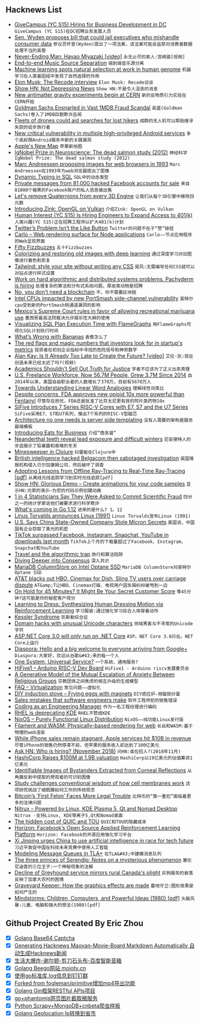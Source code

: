 ## Hacknews List


- [GiveCampus (YC S15) Hiring for Business Development in DC](https://www.givecampus.com/careers#business-development)  `GiveCampus (YC S15)在DC招聘业务发展人员`
- [Sen. Wyden proposes bill that could jail executives who mishandle consumer data](https://www.theverge.com/2018/11/1/18052254/ron-wyden-privacy-bill-draft-consumer-tracking)  `参议员怀登(Wyden)提出了一项法案，该法案可能会监禁对消费者数据处理不当的高管`
- [Never-Ending Man: Hayao Miyazaki [video]](https://kottke.org/18/10/never-ending-man-hayao-miyazaki)  `永无止尽的男人:宫崎骏[视频]`
- [End-to-end Music Source Separation](http://jordipons.me/apps/end-to-end-music-source-separation/)  `端到端音乐源分离`
- [Machine learning spots natural selection at work in human genome](https://www.nature.com/articles/d41586-018-07225-z)  `机器学习在人类基因组中发现了自然选择的作用`
- [Elon Musk: The Recode interview](https://www.recode.net/2018/11/2/18053424/elon-musk-tesla-spacex-boring-company-self-driving-cars-saudi-twitter-kara-swisher-decode-podcast)  `Elon Musk: Recode访谈`
- [Show HN: Not Depressing News](https://www.notdepressing.com/)  `Show HN:不是令人沮丧的消息`
- [New antimatter gravity experiments begin at CERN](https://home.cern/about/updates/2018/11/new-antimatter-gravity-experiments-begin-cern)  `新的反物质引力实验在CERN开始`
- [Goldman Sachs Ensnarled in Vast 1MDB Fraud Scandal](https://www.nytimes.com/2018/11/01/business/goldman-sachs-malaysia-investment-fund.html)  `高盛(Goldman Sachs)卷入了1MDB巨额欺诈丑闻`
- [Fleets of drones could aid searches for lost hikers](http://news.mit.edu/2018/fleets-drones-help-searches-lost-hikers-1102)  `成群的无人机可以帮助搜寻失踪的徒步旅行者`
- [New critical vulnerability in multiple high-privileged Android services](https://blog.zimperium.com/cve-2018-9411-new-critical-vulnerability-multiple-high-privileged-android-services/)  `多个高权限Android服务中新的关键漏洞`
- [Apple&#39;s New Map](https://www.justinobeirne.com/new-apple-maps)  `苹果新地图`
- [IgNobel Prize in Neuroscience: The dead salmon study (2012)](https://blogs.scientificamerican.com/scicurious-brain/ignobel-prize-in-neuroscience-the-dead-salmon-study/)  `神经科学IgNobel Prize: The dead salmon study (2012)`
- [Marc Andreessen proposing images for web browsers in 1993](http://1997.webhistory.org/www.lists/www-talk.1993q1/0182.html)  `Marc Andreessen在1993年为web浏览器提出了图像`
- [Dynamic Typing in SQL](https://rockset.com/blog/dynamic-typing-in-sql/)  `SQL中的动态类型`
- [Private messages from 81,000 hacked Facebook accounts for sale](http://www.bbc.co.uk/news/technology-46065796)  `来自81000个被黑的Facebook账户的私人信息被出售`
- [Let&#39;s remove Quaternions from every 3D Engine](http://marctenbosch.com/quaternions/)  `让我们从每个3D引擎中移除四元数`
- [Introducing Zink: OpenGL on Vulkan](https://www.kusma.xyz/blog/2018/10/31/introducing-zink.html)  `介绍Zink: OpenGL on Vulkan`
- [Human  Interest (YC S15) Is Hiring Engineers to Expand Access to 401(k)](https://humaninterest.com/careers)  `人类兴趣(YC S15)正在招聘工程师以扩大401(k)计划`
- [Twitter’s Problem Isn’t the Like Button](https://www.bloomberg.com/opinion/articles/2018-10-30/twitter-s-problem-is-bigger-than-the-like-button)  `Twitter的问题不在于“赞”按钮`
- [Carlo – Web rendering surface for Node applications](https://github.com/GoogleChromeLabs/carlo)  `Carlo——节点应用程序的Web呈现界面`
- [Fifty Fizzbuzzes](http://vihart.com/fifty-fizzbuzzes/)  `五十Fizzbuzzes`
- [Colorizing and restoring old images with deep learning](https://github.com/jantic/DeOldify)  `通过深度学习对旧图像进行着色和恢复`
- [Tailwind: style your site without writing any CSS](https://jvns.ca/blog/2018/11/01/tailwind--write-css-without-the-css/)  `尾风:无需编写任何CSS就可以对站点进行样式设置`
- [Work on hard algorithmic and distributed systems problems. Pachyderm is hiring](item?id=18363468)  `处理复杂的算法和分布式系统问题。厚皮类动物是招聘`
- [No, you don&#39;t need a blockchain](https://thomaslarock.com/2018/11/no-you-dont-need-a-blockchain/)  `不，你不需要区块链`
- [Intel CPUs impacted by new PortSmash side-channel vulnerability](https://www.zdnet.com/article/intel-cpus-impacted-by-new-portsmash-side-channel-vulnerability/)  `英特尔cpu受到新的PortSmash侧通道漏洞的影响`
- [Mexico&#39;s Supreme Court rules in favor of allowing recreational marijuana use](https://aztecreports.com/marijuana-ban-unconstitutional)  `墨西哥最高法院裁决允许娱乐性大麻的使用`
- [Visualizing SQL Plan Execution Time with FlameGraphs](https://blog.tanelpoder.com/posts/visualizing-sql-plan-execution-time-with-flamegraphs/)  `用FlameGraphs可视化SQL计划执行时间`
- [What’s Wrong with Bananas](http://nautil.us/issue/66/clockwork/whats-wrong-with-bananas)  `香蕉怎么了`
- [The red flags and magic numbers that investors look for in startup&#39;s metrics](https://andrewchen.co/investor-metrics-deck/)  `投资者在初创企业指标中寻找的危险信号和神奇数字`
- [Alan Kay: Is It Already Too Late to Create the Future? [video]](https://videocast.nih.gov/Summary.asp?Live=28442&amp;bhcp=1)  `艾伦·凯:现在创造未来已经太迟了吗?(视频)`
- [Academics Shouldn&#39;t Sell Out Truth for Justice](https://www.theatlantic.com/ideas/archive/2018/11/academics-truth-justice/574165/?single_page=true)  `学者不应该为了正义出卖真理`
- [U.S. Freelance Workforce, Now 56.7M People, Grew 3.7M Since 2014](https://www.upwork.com/press/2018/10/31/freelancing-in-america-2018/)  `自2014年以来，美国自由职业者的人数增长了370万，目前有5670万人`
- [Towards Understanding Linear Word Analogies](https://arxiv.org/abs/1810.04882)  `理解线性词类比`
- [Despite concerns, FDA approves new opioid 10x more powerful than Fentanyl](https://www.statnews.com/pharmalot/2018/11/02/fda-dsuvia-fentanyl-approval/)  `尽管存在担忧，FDA还是批准了比芬太尼更有效的阿片类药物10x`
- [SiFive Introduces 7 Series RISC-V Cores with E7, S7 and the U7 Series](https://www.cnx-software.com/2018/11/02/sifive-7-series-risc-v-cores-e76-s76-u74/)  `SiFive采用E7、S7和U7系列，推出7个系列的RISC-V型磁芯`
- [Architecture no one needs is server side templating](https://itnext.io/architecture-no-one-needs-is-server-side-templating-78331391274)  `没有人需要的架构是服务器端模板`
- [Introducing Eats for Business](https://www.uber.com/newsroom/introducing-eats-business/)  `介绍“商务餐”`
- [Neanderthal teeth reveal lead exposure and difficult winters](https://arstechnica.com/science/2018/10/neanderthal-teeth-reveal-lead-exposure-and-difficult-winters/)  `尼安德特人的牙齿揭示了铅暴露和艰难的冬天`
- [Minesweeper in Clojure](http://sneakycode.net/minesweeper-in-clojure)  `扫雷艇在Clojure中`
- [British intelligence hacked Belgacom then sabotaged investigation](http://www.brusselstimes.com/business/technology/12931/british-intelligence-hacked-belgacom-then-sabotaged-investigation)  `英国情报机构侵入贝尔加康姆公司，然后破坏了调查`
- [Adopting Lessons from Offline Ray-Tracing to Real-Time Ray-Tracing [pdf]](http://advances.realtimerendering.com/s2018/Pharr%20-%20Advances%20in%20RTR%20-%20Real-time%20Ray%20Tracing.pdf)  `从离线光线追踪学习到实时光线追踪[pdf]`
- [Show HN: Glorious Demo – Create animations for your code samples](https://glorious.codes/demo?)  `显示HN:光荣的演示—为您的代码示例创建动画`
- [1 in 4 Statisticians Say They Were Asked to Commit Scientific Fraud](https://www.acsh.org/news/2018/10/30/1-4-statisticians-say-they-were-asked-commit-scientific-fraud-13554)  `四分之一的统计学家说他们被要求进行科学欺诈`
- [What&#39;s coming in Go 1.12](https://blog.myitcv.io/gopherjs_examples_sites/present/?url=https://raw.githubusercontent.com/mvdan/talks/master/2018/go1.12-pre.slide&amp;hideAddressBar=true)  `进来的是什么? 1。12`
- [Linus Torvalds announces Linux (1991)](https://web.archive.org/web/20100104211620/http://www.linux.org/people/linus_post.html)  `Linus Torvalds宣布Linux (1991)`
- [U.S. Says China State-Owned Company Stole Micron Secrets](https://www.bloomberg.com/news/articles/2018-11-01/u-s-says-china-state-owned-co-stole-micron-trade-secrets)  `美国说，中国国有企业窃取了美光的机密`
- [TikTok surpassed Facebook, Instagram, Snapchat, YouTube in downloads last month](https://techcrunch.com/2018/11/02/tiktok-surpassed-facebook-instagram-snapchat-youtube-in-downloads-last-month/)  `TikTok上个月的下载量超过了Facebook、Instagram、Snapchat和YouTube`
- [Travel and the algorithmic trap](http://www.perell.com/blog/the-algorithmic-trap)  `旅行和算法陷阱`
- [Diving Deeper into Consensus](https://blog.helium.com/diving-deeper-into-consensus-eaf20ddced92)  `深入共识`
- [MariaDB ColumnStore on Intel Optane SSD](https://mariadb.com/resources/blog/mariadb-columnstore-on-intel-optane-ssd/)  `MariaDB ColumnStore对英特尔Optane SSD`
- [AT&amp;T blacks out HBO, Cinemax for Dish, Sling TV users over carriage dispute](https://www.telecompaper.com/news/atandt-blacks-out-hbo-cinemax-for-dish-sling-tv-users-over-carriage-dispute--1267375)  `AT&amp;T让HBO、Cinemax打碟、电视用户因车厢纠纷被甩到一边`
- [On Hold for 45 Minutes? It Might Be Your Secret Customer Score](https://www.wsj.com/articles/on-hold-for-45-minutes-it-might-be-your-secret-customer-score-1541084656)  `等45分钟?这可能是你的秘密客户得分`
- [Learning to Dress: Synthesizing Human Dressing Motion via Reinforcement Learning](https://www.cc.gatech.edu/~aclegg3/projects/LearningToDress.html)  `学习服装:通过强化学习综合人体穿着动作`
- [Kessler Syndrome](https://en.wikipedia.org/wiki/Kessler_syndrome)  `凯斯勒综合征`
- [Domain hacks with unusual Unicode characters](https://shkspr.mobi/blog/2018/11/domain-hacks-with-unusual-unicode-characters/)  `领域黑客与不寻常的Unicode字符`
- [ASP.NET Core 3.0 will only run on .NET Core](https://github.com/aspnet/AspNetCore/issues/3753)  `ASP。NET Core 3.0只在。NET Core上运行`
- [Diaspora: Hello and a big welcome to everyone arriving from Google&#43;](https://joindiaspora.com/posts/12865334)  `Diaspora:大家好，欢迎从谷歌&#43;来的每一个人`
- [One System, Universal Service?](https://technicshistory.wordpress.com/2018/07/22/one-system-universal-service/)  `一个系统，通用服务?`
- [HiFive1 – Arduino RISC-V Dev Board](https://www.sparkfun.com/products/15026)  `HiFive1 - Arduino riscv发展委员会`
- [A Generative Model of the Mutual Escalation of Anxiety Between Religious Groups](http://jasss.soc.surrey.ac.uk/21/4/7.html)  `宗教团体之间焦虑的相互升级的生成模型`
- [FAQ – Virtualization](http://www.openbsd.org/faq/faq16.html)  `常见问题——虚拟化`
- [DIY induction stove – Frying eggs with magnets](https://www.instructables.com/id/DIY-Induction-Stove/)  `DIY感应炉-用磁铁炒蛋`
- [Sales mistakes that software engineers make](https://www.pipelinedb.com/blog/three-sales-mistakes-software-engineers-make)  `软件工程师犯的销售错误`
- [Coding as an Engineering Manager](https://nemethgergely.com/coding-as-an-engineering-manager/)  `作为一名工程经理进行编码`
- [RHEL is deprecating KDE](https://jriddell.org/2018/11/02/red-hat-and-kde/)  `RHEL不赞成KDE`
- [NixOS – Purely Functional Linux Distribution](https://nixos.org/)  `NixOS——纯功能Linux发行版`
- [Filament and WASM: Physically-based rendering for web](https://prideout.net/slides/filawasm)  `长丝和WASM:基于物理的web渲染`
- [While iPhone sales remain stagnant, Apple services hit $10B in revenue](https://arstechnica.com/gadgets/2018/11/apple-services-reach-a-whopping-10-billion-in-revenue-in-q4-2018/)  `尽管iPhone的销售仍然停滞不前，但苹果的服务收入却达到了100亿美元`
- [Ask HN: Who is hiring? (November 2018)](item?id=18354503)  `问HN:谁在招人?(2018年11月)`
- [HashiCorp Raises $100M at 1.9B valuation](https://globenewswire.com/news-release/2018/11/01/1641376/0/en/HashiCorp-Raises-100-Million-to-Help-Enterprises-Adopt-Multi-Cloud.html)  `HashiCorp以19亿美元的估值筹资1亿美元`
- [Identifiable Images of Bystanders Extracted from Corneal Reflections](https://journals.plos.org/plosone/article?id=10.1371/journal.pone.0083325)  `从角膜反射中提取的旁观者的可识别图像`
- [Study challenges conventional wisdom of how cell membranes work](https://phys.org/news/2018-11-conventional-wisdom-cell-membranes.html)  `这项研究挑战了细胞膜如何工作的传统观念`
- [Bitcoin’s ‘First Felon’ Faces More Legal Trouble](https://www.nytimes.com/2018/11/02/technology/bitcoin-charlie-shrem-winklevoss-twins.html)  `比特币的“第一重犯”面临着更多的法律问题`
- [Nitrux – Powered by Linux, KDE Plasma 5, Qt and Nomad Desktop](https://nxos.org)  `Nitrux -支持Linux, KDE等离子5,Qt和Nomad桌面`
- [The hidden cost of QUIC and TOU](https://www.snellman.net/blog/archive/2016-12-01-quic-tou/)  `QUIC和TOU的隐藏成本`
- [Horizon: Facebook’s Open Source Applied Reinforcement Learning Platform](https://research.fb.com/publications/horizon-facebooks-open-source-applied-reinforcement-learning-platform/)  `Horizon: Facebook的开源应用强化学习平台`
- [Xi Jinping urges China to use artificial intelligence in race for tech future](https://www.scmp.com/economy/china-economy/article/2171102/develop-and-control-xi-jinping-urges-china-use-artificial)  `习近平敦促中国在科技未来竞赛中使用人工智能`
- [Modeling Message Queues in TLA&#43;](https://www.hillelwayne.com/post/tla-messages/)  `在TLA&#43;中建模消息队列`
- [The three princes of Serendip: Notes on a mysterious phenomenon](https://www.ncbi.nlm.nih.gov/pmc/articles/PMC2323527/)  `塞伦尼迪普的三位王子:一个神秘现象的注解`
- [Decline of Greyhound service mirrors rural Canada&#39;s plight](https://www.theguardian.com/world/2018/oct/29/canada-greyhound-bus-ending-urban-rural?CMP=share_btn_tw)  `灰狗服务的衰落反映了加拿大农村的困境`
- [Graveyard Keeper: How the graphics effects are made](http://www.gamasutra.com/blogs/SvyatoslavCherkasov/20181023/329151/Graveyard_Keeper_How_the_graphics_effects_are_made.php)  `墓地守卫:图形效果是如何产生的`
- [Mindstorms: Children, Computers, and Powerful Ideas (1980) [pdf]](http://worrydream.com/refs/Papert%20-%20Mindstorms%201st%20ed.pdf)  `头脑风暴:儿童，电脑和强大的想法(1980)[pdf]`

## Github Project Created By Eric Zhou

- [x] [Golang Base64 Captcha](https://github.com/mojocn/base64Captcha)
- [x] [Generating Hacknews Maoyan-Movie-Board Markdown Automatically 自动生成Hacknews新闻](https://github.com/dejavuzhou/md-genie)
- [x] [生活大爆炸-谢尔顿-剪刀石头布-百度智能音箱](https://github.com/mojocn/dueros-bang-game)
- [x] [Golang Beego网站 mojotv.cn](https://github.com/mojocn/www.mojotv.cn)
- [x] [使用go标准库,log信息到钉钉群](https://github.com/mojocn/dooger)
- [x] [Forked from fogleman/primitive增加mp4导出功能](https://github.com/mojocn/primitive)
- [x] [Golang Gin框架RESTful APIs项目](https://github.com/JJJJJJJerk/ezier-golang-web-api-framework)
- [x] [go+phantomjs网页图片截取微服务](https://github.com/mojocn/screen_shot)
- [x] [Python Scrapy+MongoDB+cnbeta爬虫样板](https://github.com/mojocn/scrapy_mongodb_boilerplate_cnbeta)
- [x] [Golang Geolocation Ip转换到省市](https://github.com/mojocn/ip2location)